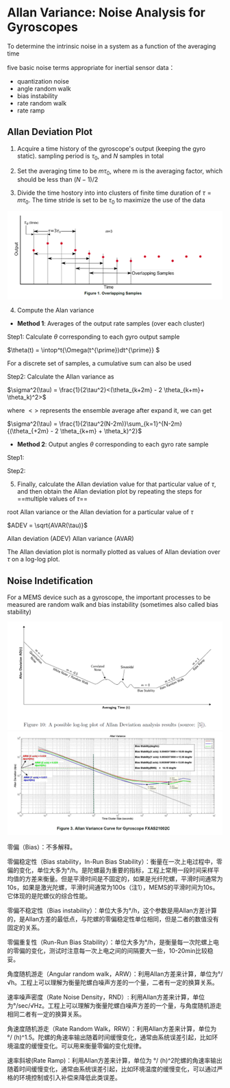 # Allan Variance: Noise Analysis for Gyroscopes

To determine the intrinsic noise in a system as a function of the averaging time

five basic noise terms appropriate for inertial sensor data：
* quantization noise
* angle random walk
* bias instability
* rate random walk
* rate ramp

## Allan Deviation Plot

1. Acquire a time history of the gyroscope's output (keeping the gyro static). sampling period is $\tau_0$, and $N$ samples in total

2. Set the averaging time to be $m\tau_0$, where m is the averaging factor, which should be less than $(N-1)/2$

3. Divide the time hostory into into clusters of finite time duration of $\tau = m \tau_0$. The time stride is set to be $\tau_0$ to maximize the use of the data

![](AllanSampling.png)


4. Compute the Alan variance
* **Method 1**: Averages of the output rate samples (over each cluster)

Step1: Calculate $\theta$ corresponding to each gyro output sample

$\theta(t) = \intop^t{\Omega(t^{\prime})dt^{\prime}} $
    
For a discrete set of samples, a cumulative sum can also be used

Step2: Calculate the Allan variance as

$\sigma^2(\tau) = \frac{1}{2\tau^2}<(\theta_{k+2m} - 2 \theta_{k+m}+ \theta_k)^2>$

where $<>$ represents the ensemble average
after expand it, we can get

$\sigma^2(\tau) = \frac{1}{2\tau^2(N-2m)}\sum_{k=1}^{N-2m}{(\theta_{+2m} - 2 \theta_{k+m} + \theta_k)^2}$

* **Method 2**: Output angles $\theta$ corresponding to each gyro rate sample

Step1:

Step2:

5. Finally, calculate the Allan deviation value for that particular value of $\tau$, and then obtain the Allan deviation plot by repeating the steps for ==multiple values of $\tau$==

root Allan variance or the Allan deviation for a particular value of $\tau$

$ADEV = \sqrt{AVAR(\tau)}$

Allan deviation (ADEV)
Allan variance (AVAR)

The Allan deviation plot is normally plotted as values of Allan deviation over $\tau$ on a log-log plot.

## Noise Indetification

For a MEMS device such as a gyroscope, the important processes to be measured are random walk and bias instability (sometimes also called bias stability)

![](AllanVariation2.png)
![](AlanVarianceCurve.png)



零偏（Bias）：不多解释。

零偏稳定性（Bias stability，In-Run Bias Stability）：衡量在一次上电过程中，零偏的变化，单位大多为°/h。是陀螺最为重要的指标，工程上常用一段时间采样平均值的方差来衡量。但是平滑时间是不固定的，如果是光纤陀螺，平滑时间通常为10s，如果是激光陀螺，平滑时间通常为100s（注1），MEMS的平滑时间为10s。它体现的是陀螺仪的综合性能。


零偏不稳定性（Bias instability）：单位大多为°/h，这个参数是用Allan方差计算的，是Allan方差的最低点，与陀螺的零偏稳定性单位相同，但是二者的数值没有固定的关系。


零偏重复性（Run-Run Bias Stability）：单位大多为°/h，是衡量每一次陀螺上电的零偏的变化，测试时注意每一次上电之间的间隔要大一些，10-20min比较稳妥。


角度随机游走（Angular random walk，ARW）：利用Allan方差来计算，单位为°/√h。工程上可以理解为衡量陀螺白噪声方差的一个量，二者有一定的换算关系。


速率噪声密度（Rate Noise Density，RND）: 利用Allan方差来计算，单位为°/sec/√Hz。工程上可以理解为衡量陀螺白噪声方差的一个量，与角度随机游走相同二者有一定的换算关系。


角速度随机游走（Rate Random Walk，RRW）：利用Allan方差来计算，单位为 °/ (h)^1.5。陀螺的角速率输出随着时间缓慢变化，通常由系统误差引起，比如环境温度的缓慢变化。可以用来衡量零偏的变化规律。


速率斜坡(Rate Ramp)：利用Allan方差来计算，单位为 °/ (h)^2陀螺的角速率输出随着时间缓慢变化，通常由系统误差引起，比如环境温度的缓慢变化，可以通过严格的环境控制或引入补偿来降低此类误差。





